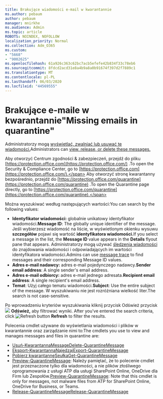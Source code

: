 ```yaml
---
title: Brakujące wiadomości e-mail w kwarantannie
ms.author: pebaum
author: pebaum
manager: mnirkhe
ms.audience: Admin
ms.topic: article
ROBOTS: NOINDEX, NOFOLLOW
localization_priority: Normal
ms.collection: Adm_O365
ms.custom:
- "5668"
- "9002625"
ms.openlocfilehash: 61a926c363c62bc7acb5efefe42b834f33c78eb6
ms.sourcegitcommit: 8fdcd2acd31e8a4b9a8a0b91674f397d2f7889c1
ms.translationtype: MT
ms.contentlocale: pl-PL
ms.lasthandoff: 06/03/2020
ms.locfileid: "44569555"
---
```

# <a name="missing-emails-in-quarantine"></a><span data-ttu-id="4d541-102">Brakujące e-maile w kwarantannie"</span><span class="sxs-lookup"><span data-stu-id="4d541-102">Missing emails in quarantine"</span></span>

<span data-ttu-id="4d541-103">Administratorzy mogą [wyświetlać, zwalniać lub usuwać te wiadomości.](https://docs.microsoft.com/microsoft-365/security/office-365-security/manage-quarantined-messages-and-files?view=o365-worldwide)</span><span class="sxs-lookup"><span data-stu-id="4d541-103">Administrators can [view, release, or delete these messages.](https://docs.microsoft.com/microsoft-365/security/office-365-security/manage-quarantined-messages-and-files?view=o365-worldwide)</span></span>

<span data-ttu-id="4d541-104">Aby otworzyć Centrum zgodności & zabezpieczeń, przejdź do pliku [https://protection.office.com](https://protection.office.com/) .</span><span class="sxs-lookup"><span data-stu-id="4d541-104">To open the Security & Compliance Center, go to [https://protection.office.com](https://protection.office.com/).</span></span> <span data-ttu-id="4d541-105">Aby otworzyć stronę kwarantanny bezpośrednio, przejdź do [https://protection.office.com/quarantine](https://protection.office.com/quarantine) .</span><span class="sxs-lookup"><span data-stu-id="4d541-105">To open the Quarantine page directly, go to [https://protection.office.com/quarantine](https://protection.office.com/quarantine).</span></span>  

<span data-ttu-id="4d541-106">Można wyszukiwać według następujących wartości:</span><span class="sxs-lookup"><span data-stu-id="4d541-106">You can search by the following values:</span></span>  

- <span data-ttu-id="4d541-107">**Identyfikator wiadomości:** globalnie unikatowy identyfikator wiadomości.</span><span class="sxs-lookup"><span data-stu-id="4d541-107">**Message ID**: The globally unique identifier of the message.</span></span> <span data-ttu-id="4d541-108">Jeśli wybierzesz wiadomość na liście, w wyświetlonym okienku wysuwu **szczegółów** pojawi się wartość **identyfikatora wiadomości.**</span><span class="sxs-lookup"><span data-stu-id="4d541-108">If you select a message in the list, the  **Message ID**  value appears in the  **Details**  flyout pane that appears.</span></span> <span data-ttu-id="4d541-109">Administratorzy mogą używać [śledzenia wiadomości](https://docs.microsoft.com/microsoft-365/security/office-365-security/message-trace-scc?view=o365-worldwide) do znajdowania wiadomości i odpowiadających im wartości identyfikatora wiadomości.</span><span class="sxs-lookup"><span data-stu-id="4d541-109">Admins can use [message trace](https://docs.microsoft.com/microsoft-365/security/office-365-security/message-trace-scc?view=o365-worldwide) to find messages and their corresponding Message ID values.</span></span>
- <span data-ttu-id="4d541-110">**Adres e-mail nadawcy:** adres e-mail pojedynczego nadawcy.</span><span class="sxs-lookup"><span data-stu-id="4d541-110">**Sender email address**: A single sender's email address.</span></span>
- <span data-ttu-id="4d541-111">**Adres e-mail odbiorcy:** adres e-mail jednego adresata.</span><span class="sxs-lookup"><span data-stu-id="4d541-111">**Recipient email address**: A single recipient's email address.</span></span>
- <span data-ttu-id="4d541-112">**Temat**: Użyj całego tematu wiadomości.</span><span class="sxs-lookup"><span data-stu-id="4d541-112">**Subject**: Use the entire subject of the message.</span></span> <span data-ttu-id="4d541-113">W wyszukiwaniu nie jest rozróżniana wielkość liter.</span><span class="sxs-lookup"><span data-stu-id="4d541-113">The search is not case-sensitive.</span></span>

<span data-ttu-id="4d541-114">Po wprowadzeniu kryteriów wyszukiwania kliknij przycisk Odśwież przycisk ![ ](https://docs.microsoft.com/microsoft-365/media/scc-quarantine-refresh.png?view=o365-worldwide) **Odśwież,** aby filtrować wyniki.  </span><span class="sxs-lookup"><span data-stu-id="4d541-114">After you've entered the search criteria, click  ![Refresh button](https://docs.microsoft.com/microsoft-365/media/scc-quarantine-refresh.png?view=o365-worldwide)  **Refresh**  to filter the results.</span></span>

<span data-ttu-id="4d541-115">Polecenia cmdlet używane do wyświetlania wiadomości i plików w kwarantannie oraz zarządzanie nimi to:</span><span class="sxs-lookup"><span data-stu-id="4d541-115">The cmdlets you use to view and manages messages and files in quarantine are:</span></span>
- [<span data-ttu-id="4d541-116">Usuń-KwarantannaMessage</span><span class="sxs-lookup"><span data-stu-id="4d541-116">Delete-QuarantineMessage</span></span>](https://docs.microsoft.com/powershell/module/exchange/delete-quarantinemessage)
- [<span data-ttu-id="4d541-117">Eksport-KwarantannaNajedzaj</span><span class="sxs-lookup"><span data-stu-id="4d541-117">Export-QuarantineMessage</span></span>](https://docs.microsoft.com/powershell/module/exchange/export-quarantinemessage)
- [<span data-ttu-id="4d541-118">Pobierz kwarantannęSeułka</span><span class="sxs-lookup"><span data-stu-id="4d541-118">Get-QuarantineMessage</span></span>](https://docs.microsoft.com/powershell/module/exchange/get-quarantinemessage)
- <span data-ttu-id="4d541-119">[Preview-QuarantineMessage](https://docs.microsoft.com/powershell/module/exchange/preview-quarantinemessage): Należy pamiętać, że to polecenie cmdlet jest przeznaczone tylko dla wiadomości, a nie plików złośliwego oprogramowania z usługi ATP dla usługi SharePoint Online, OneDrive dla Firm lub Zespołów.</span><span class="sxs-lookup"><span data-stu-id="4d541-119">[Preview-QuarantineMessage](https://docs.microsoft.com/powershell/module/exchange/preview-quarantinemessage): Note that this cmdlet is only for messages, not malware files from ATP for SharePoint Online, OneDrive for Business, or Teams.</span></span>
- [<span data-ttu-id="4d541-120">Release-QuarantineMessage</span><span class="sxs-lookup"><span data-stu-id="4d541-120">Release-QuarantineMessage</span></span>](https://docs.microsoft.com/powershell/module/exchange/release-quarantinemessage)